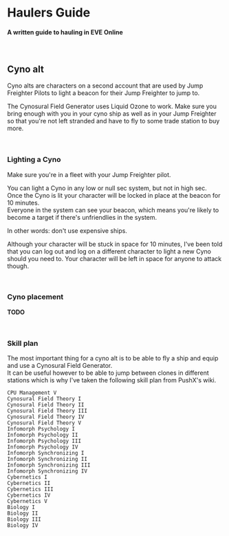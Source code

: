 # Haulers Guide #
#### A written guide to hauling in EVE Online
<br>  


## Cyno alt
Cyno alts are characters on a second account that are used by Jump Freighter Pilots to light a beacon for their Jump Freighter to jump to.

The Cynosural Field Generator uses Liquid Ozone to work.  Make sure you bring enough with you in your cyno ship as well as in your Jump Freighter so that you're not left stranded and have to fly to some trade station to buy more.

<br>

### Lighting a Cyno

Make sure you're in a fleet with your Jump Freighter pilot.

You can light a Cyno in any low or null sec system, but not in high sec.  
Once the Cyno is lit your character will be locked in place at the beacon for 10 minutes.  
Everyone in the system can see your beacon, which means you're likely to become a target if there's unfriendlies in the system.

In other words: don't use expensive ships.

Although your character will be stuck in space for 10 minutes, I've been told that you can log out and log on a different character to light a new Cyno should you need to. Your character will be left in space for anyone to attack though.

<br>

### Cyno placement

**TODO**

<br>

### Skill plan

The most important thing for a cyno alt is to be able to fly a ship and equip and use a Cynosural Field Generator.  
It can be useful however to be able to jump between clones in different stations which is why I've taken the following skill plan from PushX's wiki.

```
CPU Management V
Cynosural Field Theory I
Cynosural Field Theory II
Cynosural Field Theory III
Cynosural Field Theory IV
Cynosural Field Theory V
Infomorph Psychology I
Infomorph Psychology II
Infomorph Psychology III
Infomorph Psychology IV
Infomorph Synchronizing I
Infomorph Synchronizing II
Infomorph Synchronizing III
Infomorph Synchronizing IV
Cybernetics I
Cybernetics II
Cybernetics III
Cybernetics IV
Cybernetics V
Biology I
Biology II
Biology III
Biology IV
```

<br>